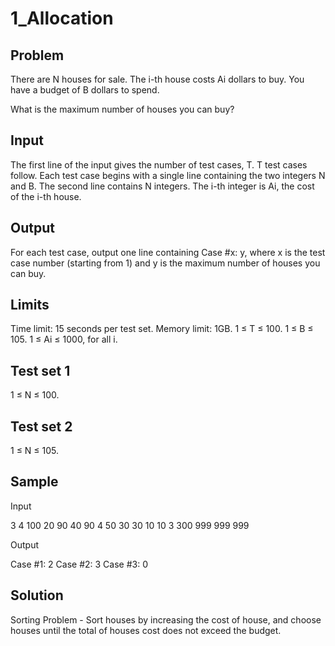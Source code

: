 # 1_Allocation

## Problem
There are N houses for sale. The i-th house costs Ai dollars to buy. You have a budget of B dollars to spend.

What is the maximum number of houses you can buy?

## Input
The first line of the input gives the number of test cases, T. T test cases follow. Each test case begins with a single line containing the two integers N and B. The second line contains N integers. The i-th integer is Ai, the cost of the i-th house.

## Output
For each test case, output one line containing Case #x: y, where x is the test case number (starting from 1) and y is the maximum number of houses you can buy.

## Limits
Time limit: 15 seconds per test set.
Memory limit: 1GB.
1 ≤ T ≤ 100.
1 ≤ B ≤ 105.
1 ≤ Ai ≤ 1000, for all i.

## Test set 1
1 ≤ N ≤ 100.

## Test set 2
1 ≤ N ≤ 105.

## Sample

Input

3
4 100
20 90 40 90
4 50
30 30 10 10
3 300
999 999 999

Output
  
Case #1: 2
Case #2: 3
Case #3: 0

## Solution
Sorting Problem - Sort houses by increasing the cost of house, and choose houses until the total of houses cost does not exceed the budget.
